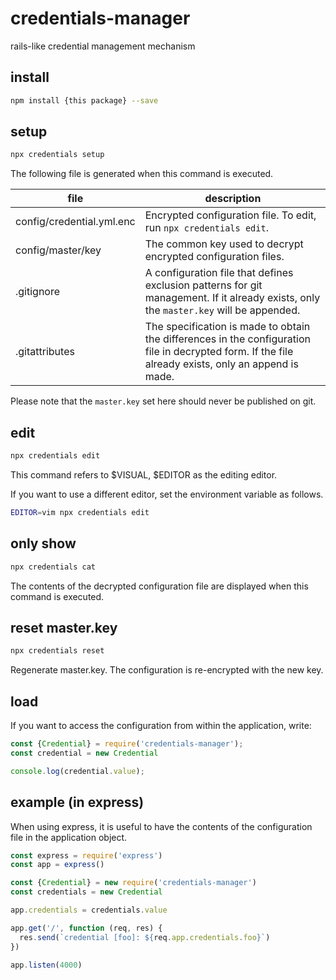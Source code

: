 # credentials-manager

rails-like credential management mechanism

## install

```sh
npm install {this package} --save
```

## setup

```sh
npx credentials setup
```

The following file is generated when this command is executed.

| file | description |
|---|---|
| config/credential.yml.enc | Encrypted configuration file. To edit, run `npx credentials edit`. |
| config/master/key | The common key used to decrypt encrypted configuration files. |
| .gitignore | A configuration file that defines exclusion patterns for git management. If it already exists, only the `master.key` will be appended. |
| .gitattributes | The specification is made to obtain the differences in the configuration file in decrypted form. If the file already exists, only an append is made. |

Please note that the `master.key` set here should never be published on git.

## edit

```sh
npx credentials edit
```

This command refers to $VISUAL, $EDITOR as the editing editor.

If you want to use a different editor, set the environment variable as follows.

```sh
EDITOR=vim npx credentials edit
```

## only show

```sh
npx credentials cat
```

The contents of the decrypted configuration file are displayed when this command is executed.

## reset master.key

```sh
npx credentials reset
```

Regenerate master.key. The configuration is re-encrypted with the new key.

## load

If you want to access the configuration from within the application, write:

```javascript
const {Credential} = require('credentials-manager');
const credential = new Credential

console.log(credential.value);
```

## example (in express)

When using express, it is useful to have the contents of the configuration file in the application object.

```javascript
const express = require('express')
const app = express()

const {Credential} = new require('credentials-manager')
const credentials = new Credential

app.credentials = credentials.value

app.get('/', function (req, res) {
  res.send(`credential [foo]: ${req.app.credentials.foo}`)
})

app.listen(4000)
```
